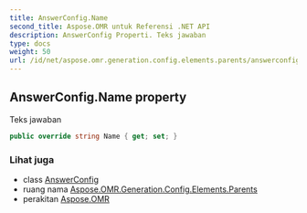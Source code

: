 ```yaml
---
title: AnswerConfig.Name
second_title: Aspose.OMR untuk Referensi .NET API
description: AnswerConfig Properti. Teks jawaban
type: docs
weight: 50
url: /id/net/aspose.omr.generation.config.elements.parents/answerconfig/name/
---
```

## AnswerConfig.Name property

Teks jawaban

```csharp
public override string Name { get; set; }
```

### Lihat juga

* class [AnswerConfig](../)
* ruang nama [Aspose.OMR.Generation.Config.Elements.Parents](../../answerconfig/)
* perakitan [Aspose.OMR](../../../)


